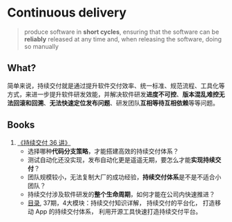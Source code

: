 # Continuous delivery

>  produce software in **short cycles**, ensuring that the software can be **reliably** released at any time and, when releasing the software, doing so manually


## What?

简单来说，持续交付就是通过提升软件交付效率、统一标准、规范流程、工具化等方式，来进一步提升软件研发效能，并解决软件研发**进度不可控**、**版本混乱难控无法回滚和回溯**、**无法快速定位发布问题**、研发团队**互相等待互相依赖**等等问题。

## Books 

1. [《持续交付 36 讲》](https://time.geekbang.org/column/intro/104)
	* 选择哪种**代码分支策略**，才能搭建高效的持续交付体系？
	* 测试自动化还没实现，发布自动化更是遥遥无期，要怎么才能**实现持续交付**？
	* 团队规模较小，无法复制大厂的成功经验，**持续交付体系**是不是不适合小团队？
	* 持续交付涉及软件研发的**整个生命周期**，如何才能在公司内快速推进？ 
	* [目录](https://i.imgur.com/toSABAX.jpg), 37期，4大模块：持续交付知识详解， 持续交付的平台化， 打造移动 App 的持续交付体系， 利用开源工具快速打造持续交付平台。

